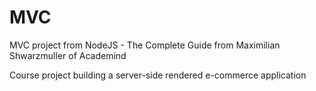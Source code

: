 # MVC
MVC project from NodeJS - The Complete Guide from Maximilian Shwarzmuller of Academind


Course project building a server-side rendered e-commerce application
